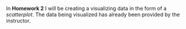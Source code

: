 In **Homework 2** I will be creating a visualizing data in the form of a *scatterplot*. The data being visualized has already been provided by the instructor.